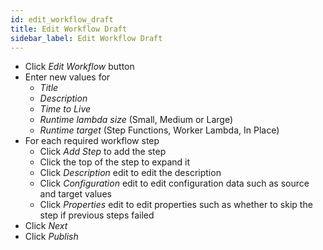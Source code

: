 ```yaml
---
id: edit_workflow_draft
title: Edit Workflow Draft
sidebar_label: Edit Workflow Draft
---
```


- Click _Edit Workflow_ button
- Enter new values for
  - _Title_
  - _Description_
  - _Time to Live_
  - _Runtime lambda size_ (Small, Medium or Large)
  - _Runtime target_ (Step Functions, Worker Lambda, In Place)
- For each required workflow step
  - Click _Add Step_ to add the step
  - Click the top of the step to expand it
  - Click _Description_ edit to edit the description
  - Click _Configuration_ edit to edit configuration data such as source and target values
  - Click _Properties_ edit to edit properties such as whether to skip the step if previous steps failed
- Click _Next_
- Click _Publish_
